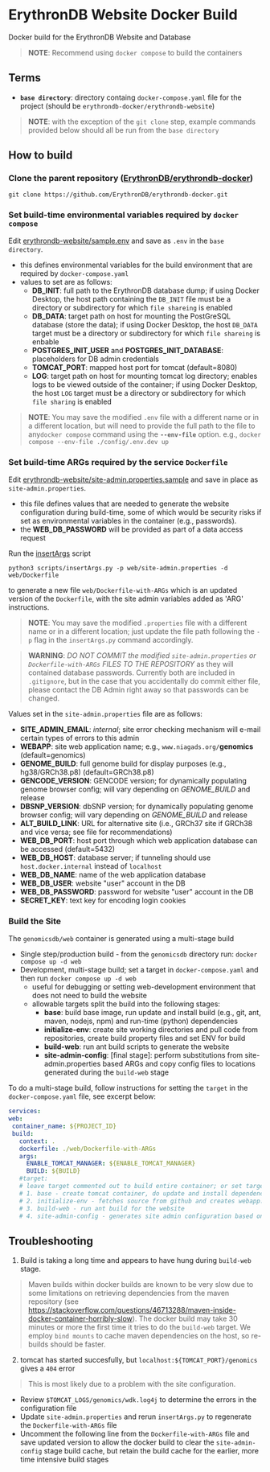 
# ErythronDB Website Docker Build
Docker build for the ErythronDB Website and Database

> **NOTE**: Recommend using `docker compose` to build the containers

##  Terms

* **`base directory`**: directory containg `docker-compose.yaml` file for the project (should be `erythrondb-docker/erythrondb-website`)

> **NOTE**: with the exception of the `git clone` step, example commands provided below should all be run from the `base directory`

## How to build

### Clone the parent repository ([ErythronDB/erythrondb-docker](https://github.com/ErythronDB/erythrondb-docker))
 
   ```git clone https://github.com/ErythronDB/erythrondb-docker.git```

### Set build-time environmental variables required by `docker compose`

Edit [erythrondb-website/sample.env](../sample.env) and save as `.env` in the `base directory`.
   * this defines environmental variables for the build environment that are required by `docker-compose.yaml`
   * values to set are as follows:
      * **DB_INIT**: full path to the ErythronDB database dump; if using Docker Desktop, the host path containing the `DB_INIT`  file must be a directory or subdirectory for which `file shareing` is enabled
      * **DB_DATA**: target path on host for mounting the PostGreSQL database (store the data); if using Docker Desktop, the host `DB_DATA` target must be a directory or subdirectory for which `file shareing` is enbable
      * **POSTGRES_INIT_USER** and **POSTGRES_INIT_DATABASE**: placeholders for DB admin credentials
      * **TOMCAT_PORT**: mapped host port for tomcat (default=8080)
      * **LOG**: target path on host for mounting tomcat log directory; enables logs to be viewed outside of the container; if using Docker Desktop, the host `LOG` target must be a directory or subdirectory for which `file sharing` is enabled 


> **NOTE**: You may save the modified `.env` file with a different name or in a different location, but will need to provide the full path to the file to any`docker compose` command using the **`--env-file`** option. e.g.,  `docker compose --env-file ./config/.env.dev up`

### Set build-time ARGs required by the service `Dockerfile`
Edit [erythrondb-website/site-admin.properties.sample](/erythrondb-website/site-admin.properties.sample) and save in place as `site-admin.properties`. 
  * this file defines values that are needed to generate the website configuration during build-time, some of which would be security risks if set as environmental variables in the container (e.g., passwords).  
  * the **WEB_DB_PASSWORD** will be provided as part of a data access request

Run the [insertArgs](../../scripts/insertArgs.py) script

   ``` python3 scripts/insertArgs.py -p web/site-admin.properties -d web/Dockerfile ```

to generate a new file `web/Dockerfile-with-ARGs` which is an updated version of the `Dockerfile`, with the site admin variables added as 'ARG' instructions.  

> **NOTE**: You may save the modified `.properties` file with a different name or in a different location; just update the file path following the `-p` flag in the `insertArgs.py` command accordingly.

> **WARNING**: _DO NOT COMMIT the modified `site-admin.properties` or `Dockerfile-with-ARGs` FILES TO THE REPOSITORY_ as they will contained database passwords.  Currently both are included in `.gitignore`, but in the case that you accidentally do commit either file, please contact the DB Admin right away so that passwords can be changed.


Values set in the `site-admin.properties` file are as follows:
 * **SITE_ADMIN_EMAIL**: _internal_; site error checking mechanism will e-mail certain types of errors to this admin
 * **WEBAPP**: site web application name; e.g., `www.niagads.org/`**genomics** (default=genomics)
 * **GENOME_BUILD**: full genome build for display purposes (e.g., hg38/GRCh38.p8) (default=GRCh38.p8)
 * **GENCODE_VERSION**:  GENCODE version; for dynamically populating genome browser config; will vary depending on _GENOME_BUILD_ and release
 * **DBSNP_VERSION**: dbSNP version; for dynamically populating genome browser config; will vary depending on _GENOME_BUILD_ and release
 * **ALT_BUILD_LINK**: URL for alternative site (i.e., GRCh37 site if GRCh38 and vice versa; see file for recommendations) 
 * **WEB_DB_PORT**: host port through which web application database can be accessed (default=5432)
 * **WEB_DB_HOST**: database server; if tunneling should use `host.docker.internal` instead of `localhost`
 * **WEB_DB_NAME**: name of the web application database
 * **WEB_DB_USER**: website "user" account in the DB
 * **WEB_DB_PASSWORD**: password for website "user" account in the DB
 * **SECRET_KEY**: text key for encoding login cookies

### Build the Site

The `genomicsdb/web` container is generated using a multi-stage build
   * Single step/production build - from the `genomicsdb` directory run:
   ```docker compose up -d web```
   * Development, multi-stage build; set a target in `docker-compose.yaml` and then run ```docker compose up -d web```
      * useful for debugging or setting web-development environment that does not need to build the website
      * allowable targets split the build into the following stages:
         * **base**: build base image, run update and install build (e.g., git, ant, maven, nodejs, npm) and run-time (python) dependencies 
         * **initialize-env**: create site working directories and pull code from repositories, create build property files and set ENV for build
         * **build-web**: run ant build scripts to generate the website
         * **site-admin-config**: [final stage]: perform substitutions from site-admin.properties based ARGs and copy config files to locations generated during the `build-web` stage
         
To do a multi-stage build, follow instructions for setting the `target` in the `docker-compose.yaml` file, see excerpt below:
   ```yaml
services:     
  web:
    container_name: ${PROJECT_ID}
    build:
      context: .
      dockerfile: ./web/Dockerfile-with-ARGs
      args:
        ENABLE_TOMCAT_MANAGER: ${ENABLE_TOMCAT_MANAGER}
        BUILD: ${BUILD}
      #target: 
      # leave target commented out to build entire container; or set targets to build sequentially for dev or debugging as follows:
      # 1. base - create tomcat container, do update and install dependencies
      # 2. initialize-env - fetches source from github and creates webapp.prop and gus.config and sets gusEnv to enable build
      # 3. build-web - run ant build for the website
      # 4. site-admin-config - generates site admin configuration based on values set in site-admin.properties 
   ```    
   
## Troubleshooting
1. Build is taking a long time and appears to have hung during `build-web` stage. 
> Maven builds within docker builds are known to be very slow due to some limitations on retrieving dependencies from the maven repository (see https://stackoverflow.com/questions/46713288/maven-inside-docker-container-horribly-slow).  The docker build may take 30 minutes or more the first time it tries to do the `build-web` target.  We employ `bind mounts` to cache maven dependencies on the host, so re-builds should be faster.

2. tomcat has started succesfully, but `localhost:${TOMCAT_PORT}/genomics` gives a `404` error
> This is most likely due to a problem with the site configuration.

   * Review `$TOMCAT_LOGS/genomics/wdk.log4j` to determine the errors in the configuration file 
   * Update `site-admin.properties` and rerun `insertArgs.py` to regenerate the `Dockerfile-with-ARGs` file
   * Uncomment the following line from the `Dockerfile-with-ARGs` file and save updated version to allow the docker build to clear the `site-admin-config` stage build cache, but retain the build cache for the earlier, more time intensive build stages
